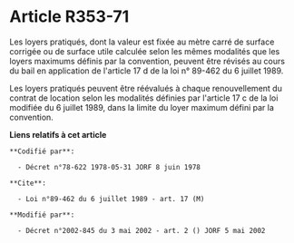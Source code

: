 # Article R353-71

Les loyers pratiqués, dont la valeur est fixée au mètre carré de surface corrigée ou de surface utile calculée selon les
mêmes modalités que les loyers maximums définis par la convention, peuvent être révisés au cours du bail en application de
l'article 17 d de la loi n° 89-462 du 6 juillet 1989.

Les loyers pratiqués peuvent être réévalués à chaque renouvellement du contrat de location selon les modalités définies par
l'article 17 c de la loi modifiée du 6 juillet 1989, dans la limite du loyer maximum défini par la convention.

**Liens relatifs à cet article**

	**Codifié par**:

	  - Décret n°78-622 1978-05-31 JORF 8 juin 1978

	**Cite**:

	  - Loi n°89-462 du 6 juillet 1989 - art. 17 (M)

	**Modifié par**:

	  - Décret n°2002-845 du 3 mai 2002 - art. 2 () JORF 5 mai 2002
